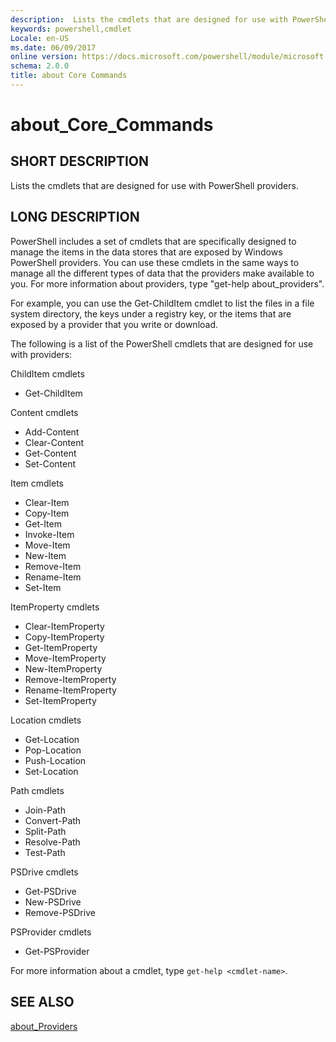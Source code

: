 ```yaml
---
description:  Lists the cmdlets that are designed for use with PowerShell providers. 
keywords: powershell,cmdlet
Locale: en-US
ms.date: 06/09/2017
online version: https://docs.microsoft.com/powershell/module/microsoft.powershell.core/about/about_core_commands?view=powershell-5.1&WT.mc_id=ps-gethelp
schema: 2.0.0
title: about Core Commands
---
```


# about_Core_Commands

## SHORT DESCRIPTION

Lists the cmdlets that are designed for use with PowerShell providers.

## LONG DESCRIPTION

PowerShell includes a set of cmdlets that are specifically designed to manage
the items in the data stores that are exposed by Windows PowerShell providers.
You can use these cmdlets in the same ways to manage all the different types
of data that the providers make available to you. For more information about
providers, type "get-help about_providers".

For example, you can use the Get-ChildItem cmdlet to list the files in a file
system directory, the keys under a registry key, or the items that are exposed
by a provider that you write or download.

The following is a list of the PowerShell cmdlets that are designed for use
with providers:

ChildItem cmdlets

- Get-ChildItem

Content cmdlets

- Add-Content
- Clear-Content
- Get-Content
- Set-Content

Item cmdlets

- Clear-Item
- Copy-Item
- Get-Item
- Invoke-Item
- Move-Item
- New-Item
- Remove-Item
- Rename-Item
- Set-Item

ItemProperty cmdlets

- Clear-ItemProperty
- Copy-ItemProperty
- Get-ItemProperty
- Move-ItemProperty
- New-ItemProperty
- Remove-ItemProperty
- Rename-ItemProperty
- Set-ItemProperty

Location cmdlets

- Get-Location
- Pop-Location
- Push-Location
- Set-Location

Path cmdlets

- Join-Path
- Convert-Path
- Split-Path
- Resolve-Path
- Test-Path

PSDrive cmdlets

- Get-PSDrive
- New-PSDrive
- Remove-PSDrive

PSProvider cmdlets

- Get-PSProvider

For more information about a cmdlet, type `get-help <cmdlet-name>`.

## SEE ALSO

[about_Providers](about_Providers.md)
